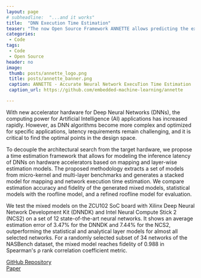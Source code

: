 ```yaml
---
layout: page
# subheadline:  "...and it works"
title:  "DNN Execution Time Estimation"
teaser: "The now Open Source Framework ANNETTE allows predicting the execution time of a CNN on different inference platforms."
categories:
 - Code
tags:
 - Code
 - Open Source
header: no
image:
 thumb: posts/annette_logo.png
 title: posts/annette_banner.png
 caption: ANNETTE - Accurate Neural Network ExecuTion Time Estimation
 caption_url: https://github.com/embedded-machine-learning/annette

---
```

With new accelerator hardware for Deep Neural Networks (DNNs), the computing power for Artificial Intelligence (AI) applications has increased rapidly. However, as DNN algorithms become more complex and optimized for specific applications, latency requirements remain challenging, and it is critical to find the optimal points in the design space.

To decouple the architectural search from the target hardware, we propose a time estimation framework that allows for modeling the inference latency of DNNs on hardware accelerators based on mapping and layer-wise estimation models. The proposed methodology extracts a set of models from micro-kernel and multi-layer benchmarks and generates a stacked model for mapping and network execution time estimation. We compare estimation accuracy and fidelity of the generated mixed models, statistical models with the roofline model, and a refined roofline model for evaluation.

We test the mixed models on the ZCU102 SoC board with Xilinx Deep Neural Network Development Kit (DNNDK) and Intel Neural Compute Stick 2 (NCS2) on a set of 12 state-of-the-art neural networks. It shows an average estimation error of 3.47% for the DNNDK and 7.44% for the NCS2, outperforming the statistical and analytical layer models for almost all selected networks. For a randomly selected subset of 34 networks of the NASBench dataset, the mixed model reaches fidelity of 0.988 in Spearman's ρ rank correlation coefficient metric.

<a href="https://github.com/embedded-machine-learning/annette">GitHub Repository</a><br>
<a href="https://ieeexplore.ieee.org/abstract/document/9306831">Paper</a>